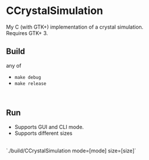 # CCrystalSimulation
My C (with GTK+) implementation of a crystal simulation.<br>
Requires GTK+ 3.<br>

## Build
any of
+ `make debug`
+ `make release`
<br>

## Run
- Supports GUI and CLI mode.
- Supports different sizes
<br>
`./build/CCrystalSimulation mode=[mode] size=[size]`
<br>
